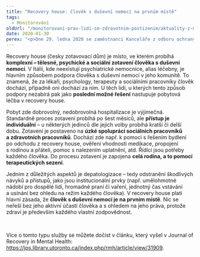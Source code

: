 ```yaml
---
title: "Recovery house: člověk s duševní nemocí na prvním místě"
tags:
  - Monitorování
oldUrl: "/monitorovani-prav-lidi-se-zdravotnim-postizenim/aktuality-z-monitorovani/aktuality-z-monitorovani-2020/recovery-house-clovek-s-dusevni-nemoci-na-prvnim-miste/"
date: 2020-01-30
perex: "<p>Dne 29. ledna 2020 se zaměstnanci Kanceláře z odboru ochrany práv osob se zdravotním postižením zúčastnili semináře „Recovery house jako nástroj destigmatizace“. Na toto téma přednášeli Paul Baker (zakládající člen skupiny Hearing Voices a Intervoice) a také John Jenkins z International Mental Health Collaborating Network. Seminář proběhl v Brně v rámci projektu Podpora vzniku Center duševního zdraví I.  </p>"
---
```


<!-- imported from the old website -->

<p>Recovery house (česky zotavovací dům) je místo, ve kterém probíhá <b>komplexní – tělesné, psychické a sociální zotavení člověka s duševní nemocí</b>. V Itálii, kde neexistují psychiatrické nemocnice, alias léčebny, je hlavním způsobem podpora člověka s duševní nemocí v jeho komunitě. To znamená, že za lékaři, psychology, terapeuty a sociálními pracovníky člověk dochází, případně oni dochází za ním. U těch lidí, u kterých tento způsob podpory nezabírá pak jako <b>poslední možné řešení</b> nastupuje pobytová léčba v recovery house.</p> <p>Pobyt zde dobrovolný, nedobrovolná hospitalizace je výjimečná. Standardně proces zotavení probíhá po šest měsíců, ale <b>přístup je individuální</b> &ndash; u některých jedinců dle jejich volby probíhá kratší či delší dobu. Zotavení je postaveno na <b>úzké spolupráci sociálních pracovníků a zdravotních pracovníků</b>. Dochází zde např. k pomoci s řešením bydlení po odchodu z recovery house, ověření vhodnosti medikace, propojení s rodinou a přáteli, pomoc s nalezením uplatnění, atd. Řídící jsou potřeby každého člověka. Do procesu zotavení je zapojena <b>celá rodina, a to pomocí terapeutických sezení</b>.</p> <p>Jedním z důležitých aspektů je depatologizace – tedy odstranění škodlivých návyků a přístupů, jako jsou institucionální prvky (např. umělohmotné nádobí pro dospělé lidi, hromadné praní či vaření, jednotný čas vstávání a usínání bez ohledu na režim každého člověka). V recovery house platí hlavní zásada, že <b>člověk s duševní nemocí je na prvním místě</b>. Nic se neřeší bez jeho aktivní účasti člověka a s ohledem na jeho práva, protože zdraví je především každého vlastní zodpovědnost. </p> <p> </p> <p>Více o tomto typu služby se můžete dočíst v článku, který vyšel v Journal of Recovery in Mental Health: <a href="https://jps.library.utoronto.ca/index.php/rmh/article/view/31909" target="_blank">https://jps.library.utoronto.ca/index.php/rmh/article/view/31909</a>.    </p>
